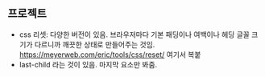 ## 프로젝트

- css 리셋: 다양한 버전이 있음. 브라우저마다 기본 패딩이나 여백이나 헤딩 글꼴 크기가 다르니까 깨끗한 상태로 만들어주는 것임. https://meyerweb.com/eric/tools/css/reset/ 여기서 복붙
- last-child 라는 것이 있음. 마지막 요소만 봐줌.